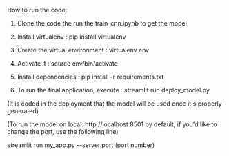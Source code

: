 How to run the code:

1. Clone the code the run the train_cnn.ipynb to get the model

2. Install virtualenv : pip install virtualenv

3. Create the virtual environment : virtualenv env

4. Activate it : source env/bin/activate

5. Install dependencies : pip install -r requirements.txt

6. To run the final application, execute : streamlit run deploy_model.py

(It is coded in the deployment that the model will be used once it's properly generated)

(To run the model on local: http://localhost:8501 by default, if you'd like to change the port, use the following line)

streamlit run my_app.py --server.port (port number)
